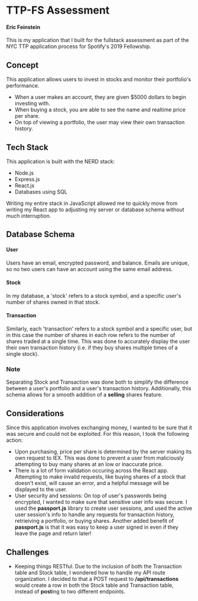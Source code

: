 # TTP-FS Assessment

#### Eric Feinstein

This is my application that I built for the fullstack assessment as part of the NYC TTP application process for Spotify's 2019 Fellowship.

## Concept

This application allows users to invest in stocks and monitor their portfolio's performance.

- When a user makes an account, they are given \$5000 dollars to begin investing with.
- When buying a stock, you are able to see the name and realtime price per share.
- On top of viewing a portfolio, the user may view their own transaction history.

## Tech Stack

This application is built with the NERD stack:

- Node.js
- Express.js
- React.js
- Databases using SQL

Writing my entire stack in JavaScript allowed me to quickly move from writing my React app to adjusting my server or database schema without much interruption.

## Database Schema

#### User

Users have an email, encrypted password, and balance. Emails are unique, so no two users can have an account using the same email address.

#### Stock

In my database, a 'stock' refers to a stock symbol, and a specific user's number of shares owned in that stock.

#### Transaction

Similarly, each 'transaction' refers to a stock symbol and a specific user, but in this case the number of shares in each row refers to the number of shares traded at a single time. This was done to accurately display the user their own transaction history (i.e. if they buy shares multiple times of a single stock).

### Note

Separating Stock and Transaction was done both to simplify the difference between a user's portfolio and a user's transaction history. Additionally, this schema allows for a smooth addition of a **selling** shares feature.

## Considerations

Since this application involves exchanging money, I wanted to be sure that it was secure and could not be exploited. For this reason, I took the following action:

- Upon purchasing, price per share is determined by the server making its own request to IEX. This was done to prevent a user from maliciously attempting to buy many shares at an low or inaccurate price.
- There is a lot of form validation occuring across the React app. Attempting to make invalid requests, like buying shares of a stock that doesn't exist, will cause an error, and a helpful message will be displayed to the user.
- User security and sessions: On top of user's passwords being encrypted, I wanted to make sure that sensitive user info was secure. I used the **passport.js** library to create user sessions, and used the active user session's info to handle any requests for transaction history, retrieiving a portfolio, or buying shares. Another added benefit of **passport.js** is that it was easy to keep a user signed in even if they leave the page and return later!

## Challenges

- Keeping things RESTful. Due to the inclusion of both the Transaction table and Stock table, I wondered how to handle my API route organization. I decided to that a POST request to **/api/transactions** would create a row in both the Stock table and Transaction table, instead of **post**ing to two different endpoints.
